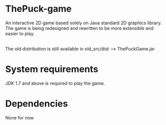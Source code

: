 ThePuck-game
============

<p>
An interactive 2D game based solely on Java standard 2D graphics library.
The game is being redesigned and rewritten to be more extensible and easier to play.</p>
</br>
The old distribution is still available in old_src/dist --> ThePuckGame.jar 


System requirements
============
JDK 1.7 and above is required to play the game.

Dependencies
============
None for now
